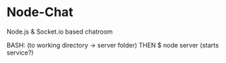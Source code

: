 # Node-Chat
Node.js &amp; Socket.io based chatroom


BASH:
(to working directory -> server folder)
THEN
$ node server       (starts service?)
